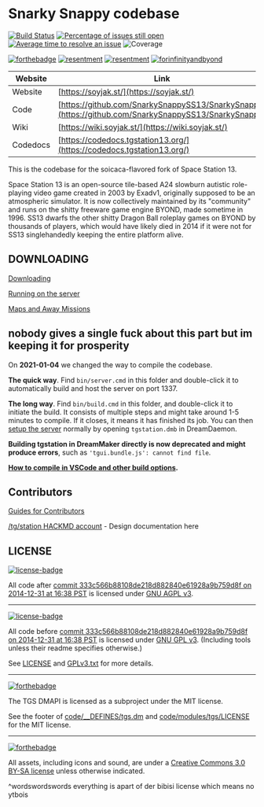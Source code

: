 # Snarky Snappy codebase

[![Build Status](https://github.com/monkestation/monkestation2.0/workflows/CI%20Suite/badge.svg)](https://github.com/SnarkySnappySS13/SnarkySnappy/actions?query=workflow%3A%22CI+Suite%22)
[![Percentage of issues still open](https://isitmaintained.com/badge/open/monkestation/monkestation2.0.svg)](https://isitmaintained.com/project/SnarkySnappySS13/SnarkySnappy "Percentage of issues still open")
[![Average time to resolve an issue](https://isitmaintained.com/badge/resolution/monkestation/monkestation2.0.svg)](https://isitmaintained.com/project/SnarkySnappySS13/SnarkySnappy "Average time to resolve an issue")
![Coverage](https://img.shields.io/badge/coverage---3%25-red.svg)

[![forthebadge](https://raw.githubusercontent.com/luckysharty/Snarky-Snappy/refs/heads/master/fueled%20by.png)](https://soylent.com/) [![resentment](https://raw.githubusercontent.com/luckysharty/Snarky-Snappy/refs/heads/master/BVILT%20WITH.png)](https://jakparty.soy/) [![resentment](https://raw.githubusercontent.com/luckysharty/Snarky-Snappy/refs/heads/master/contains%20autism.png)](https://soybooru.com) [![forinfinityandbyond](https://user-images.githubusercontent.com/5211576/29499758-4efff304-85e6-11e7-8267-62919c3688a9.gif)](https://www.reddit.com/r/SS13/comments/5oplxp/what_is_the_main_problem_with_byond_as_an_engine/dclbu1a)

| Website                 | Link                                           |
|-------------------------|------------------------------------------------|
| Website                 | [https://soyjak.st/](https://soyjak.st/) |
| Code                    | [https://github.com/SnarkySnappySS13/SnarkySnappy](https://github.com/SnarkySnappySS13/SnarkySnappy) |
| Wiki                    | [https://wiki.soyjak.st/](https://wiki.soyjak.st/) |
| Codedocs                | [https://codedocs.tgstation13.org/](https://codedocs.tgstation13.org/) |

This is the codebase for the soicaca-flavored fork of Space Station 13.

Space Station 13 is an open-source tile-based A24 slowburn autistic role-playing video game created in 2003 by Exadv1, originally supposed to be an atmospheric simulator. It is now collectively maintained by its "community" and runs on the shitty freeware game engine BYOND, made sometime in 1996. SS13 dwarfs the other shitty Dragon Ball roleplay games on BYOND by thousands of players, which would have likely died in 2014 if it were not for SS13 singlehandedly keeping the entire platform alive. 

## DOWNLOADING

[Downloading](.github/guides/DOWNLOADING.md)

[Running on the server](.github/guides/RUNNING_A_SERVER.md)

[Maps and Away Missions](.github/guides/MAPS_AND_AWAY_MISSIONS.md)

## nobody gives a single fuck about this part but im keeping it for prosperity

On **2021-01-04** we changed the way to compile the codebase.

**The quick way**. Find `bin/server.cmd` in this folder and double-click it to automatically build and host the server on port 1337.

**The long way**. Find `bin/build.cmd` in this folder, and double-click it to initiate the build. It consists of multiple steps and might take around 1-5 minutes to compile. If it closes, it means it has finished its job. You can then [setup the server](.github/guides/RUNNING_A_SERVER.md) normally by opening `tgstation.dmb` in DreamDaemon.

**Building tgstation in DreamMaker directly is now deprecated and might produce errors**, such as `'tgui.bundle.js': cannot find file`.

**[How to compile in VSCode and other build options](tools/build/README.md).**

## Contributors

[Guides for Contributors](.github/CONTRIBUTING.md)

[/tg/station HACKMD account](https://hackmd.io/@tgstation) - Design documentation here


## LICENSE

[![license-badge](https://www.gnu.org/graphics/agplv3-155x51.png)](https://www.gnu.org/licenses/agpl-3.0.html)

All code after [commit 333c566b88108de218d882840e61928a9b759d8f on 2014-12-31 at 16:38 PST](https://github.com/tgstation/tgstation/commit/333c566b88108de218d882840e61928a9b759d8f) is licensed under [GNU AGPL v3](https://www.gnu.org/licenses/agpl-3.0.html).

---

[![license-badge](https://www.gnu.org/graphics/gplv3-127x51.png)](https://www.gnu.org/licenses/gpl-3.0.html)

All code before [commit 333c566b88108de218d882840e61928a9b759d8f on 2014-12-31 at 16:38 PST](https://github.com/tgstation/tgstation/commit/333c566b88108de218d882840e61928a9b759d8f) is licensed under [GNU GPL v3](https://www.gnu.org/licenses/gpl-3.0.html).
(Including tools unless their readme specifies otherwise.)

See [LICENSE](LICENSE) and [GPLv3.txt](GPLv3.txt) for more details.

---

[![forthebadge](https://forthebadge.com/images/badges/license-mit.svg)](https://forthebadge.com)

The TGS DMAPI is licensed as a subproject under the MIT license.

See the footer of [code/__DEFINES/tgs.dm](./code/__DEFINES/tgs.dm) and [code/modules/tgs/LICENSE](./code/modules/tgs/LICENSE) for the MIT license.

---

[![forthebadge](https://forthebadge.com/images/badges/cc-by-sa.svg)](https://forthebadge.com)

All assets, including icons and sound, are under a [Creative Commons 3.0 BY-SA license](https://creativecommons.org/licenses/by-sa/3.0/) unless otherwise indicated.

^wordswordswords everything is apart of der bibisi license which means no ytbois
